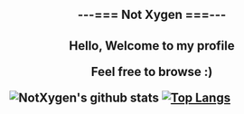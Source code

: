 <h2 align=center>---=== Not Xygen ===---<h2>
<p align=center>
  Hello, Welcome to my profile
<p>
<p align=center>
  Feel free to browse :)
<p>
  
![NotXygen's github stats](https://github-readme-stats.vercel.app/api?username=not-xygen&show_icons=true&theme=radical)
[![Top Langs](https://github-readme-stats.vercel.app/api/top-langs/?username=not-xygen)](https://github.com/anuraghazra/github-readme-stats)
